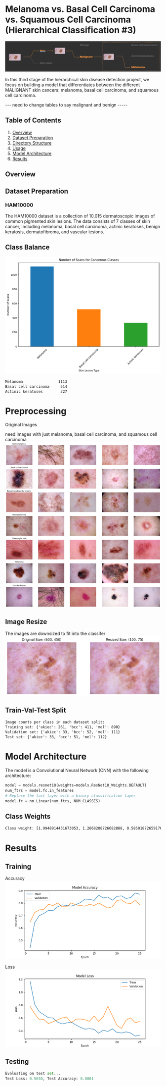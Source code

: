 # Melanoma vs. Basal Cell Carcinoma vs. Squamous Cell Carcinoma (Hierarchical Classification #3)

![](../ui/hierarchial_3.png)


In this third stage of the hierarchical skin disease detection project, we focus on building a model that differentiates between the different MALIGNANT skin cancers: melanoma, basal cell carcinoma, and squamous cell carcinoma.


--- need to change tables to say malignant and benign -----

## Table of Contents
1. [Overview](#overview)
2. [Dataset Preparation](#dataset)
3. [Directory Structure](#structure)
4. [Usage](#usage)
5. [Model Architecture](#models)
6. [Results](#results)

## Overview <a name="overview"></a>

## Dataset Preparation <a name="dataset"></a>

### HAM10000

The HAM10000 dataset is a collection of 10,015 dermatoscopic images of common pigmented skin lesions. The data consists of 7 classes of skin cancer, including melanoma, basal cell carcinoma, actinic keratoses, benign keratosis, dermatofibroma, and vascular lesions. 

## Class Balance
![](../ui/malignant_classes.png)

```
Melanoma                1113
Basal cell carcinoma     514
Actinic keratoses        327
```

# Preprocessing
Original Images 


need images with just melanoma, basal cell carcinoma, and squamous cell carcinoma
![](../ui/ham10000.png)


## Image Resize 
The images are downsized to fit into the classifer
![Image Resize](../ui/image_comparison.png)

## Train-Val-Test Split

```
Image counts per class in each dataset split:
Training set: {'akiec': 261, 'bcc': 411, 'mel': 890}
Validation set: {'akiec': 33, 'bcc': 52, 'mel': 111}
Test set: {'akiec': 33, 'bcc': 51, 'mel': 112}
```

# Model Architecture <a name="models"></a>

The model is a Convolutional Neural Network (CNN) with the following architecture:

```python
model = models.resnet18(weights=models.ResNet18_Weights.DEFAULT)
num_ftrs = model.fc.in_features
# Replace the last layer with a binary classification layer
model.fc = nn.Linear(num_ftrs, NUM_CLASSES)
```

## Class Weights
```bash
Class weight: [1.9948914431673053, 1.2668288726682888, 0.5850187265917604]
```

# Results <a name="results"></a>

## Training

Accuracy
![](../ui/malignant_accuracy.png)

Loss 
![](../ui/malignant_loss.png)


## Testing 

```python
Evaluating on test set...
Test Loss: 0.5030, Test Accuracy: 0.8061
```